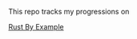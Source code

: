 This repo tracks my progressions on 

[Rust By Example](https://doc.rust-lang.org/stable/rust-by-example/)
